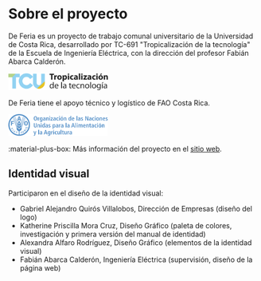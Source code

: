# Sobre el proyecto

De Feria es un proyecto de trabajo comunal universitario de la Universidad de Costa Rica, desarrollado por TC-691 "Tropicalización de la tecnología" de la Escuela de Ingeniería Eléctrica, con la dirección del profesor Fabián Abarca Calderón.

<img src="../assets/logos/tropicalizacion.png" width="200px">

De Feria tiene el apoyo técnico y logístico de FAO Costa Rica.

<img src="../assets/logos/fao_logo.svg" width="200px">

:material-plus-box: Más información del proyecto en el [sitio web](https://deferia.cr/sobre/).

## Identidad visual

Participaron en el diseño de la identidad visual:

- Gabriel Alejandro Quirós Villalobos, Dirección de Empresas (diseño del logo)
- Katherine Priscilla Mora Cruz, Diseño Gráfico (paleta de colores, investigación y primera versión del manual de identidad)
- Alexandra Alfaro Rodríguez, Diseño Gráfico (elementos de la identidad visual)
- Fabián Abarca Calderón, Ingeniería Eléctrica (supervisión, diseño de la página web)